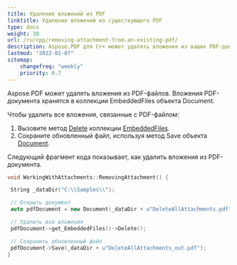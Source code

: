 ```yaml
---
title: Удаление вложений из PDF
linktitle: Удаление вложений из существующего PDF
type: docs
weight: 30
url: /ru/cpp/removing-attachment-from-an-existing-pdf/
description: Aspose.PDF для C++ может удалять вложения из ваших PDF-документов. Используйте C++ PDF API для удаления вложений в PDF-файлах с помощью библиотеки Aspose.PDF.
lastmod: "2022-02-07"
sitemap:
    changefreq: "weekly"
    priority: 0.7
---
```


Aspose.PDF может удалять вложения из PDF-файлов. Вложения PDF-документа хранятся в коллекции EmbeddedFiles объекта Document.

Чтобы удалить все вложения, связанные с PDF-файлом:

1. Вызовите метод [Delete](https://reference.aspose.com/pdf/cpp/class/aspose.pdf.embedded_file_collection#afff8b235b554a66c203464b61204b843) коллекции [EmbeddedFiles](https://reference.aspose.com/pdf/cpp/class/aspose.pdf.embedded_file_collection).
2. Сохраните обновленный файл, используя метод Save объекта [Document](https://reference.aspose.com/pdf/cpp/class/aspose.pdf.document).

Следующий фрагмент кода показывает, как удалить вложения из PDF-документа.

```cpp
void WorkingWithAttachments::RemovingAttachment() {

 String _dataDir("C:\\Samples\\");

 // Открыть документ
 auto pdfDocument = new Document(_dataDir + u"DeleteAllAttachments.pdf");

 // Удалить все вложения
 pdfDocument->get_EmbeddedFiles()->Delete();

 // Сохранить обновленный файл
 pdfDocument->Save(_dataDir + u"DeleteAllAttachments_out.pdf");
}
```